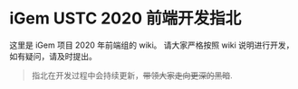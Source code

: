 # iGem USTC 2020 前端开发指北

这里是 iGem 项目 2020 年前端组的 wiki。
请大家严格按照 wiki 说明进行开发，如有疑问，请及时提出。
> 指北在开发过程中会持续更新，~~带领大家走向更深的黑暗~~.
